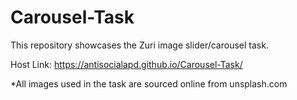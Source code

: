 # Carousel-Task

This repository showcases the Zuri image slider/carousel task.

Host Link: https://antisocialapd.github.io/Carousel-Task/

*All images used in the task are sourced online from unsplash.com
